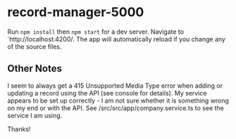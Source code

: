 # record-manager-5000

Run `npm install` then `npm start` for a dev server. Navigate to `http://localhost:4200/. The app will automatically reload if you change any of the source files.

## Other Notes

I seem to always get a 415 Unsupported Media Type error when adding or updating a record using the API (see console for details). My service appears to be set up correctly - I am not sure whether it is something wrong on my end or with the API. See /src/src/app/company.service.ts to see the service I am using.

Thanks!

